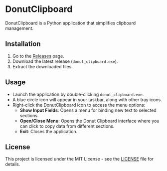 # DonutClipboard

DonutClipboard is a Python application that simplifies clipboard management.

## Installation

1. Go to the [Releases](https://github.com/RunnyWater/DonutClipboard/releases) page.
2. Download the latest release (`donut_clipboard.exe`).
3. Extract the downloaded files.

## Usage

- Launch the application by double-clicking `donut_clipboard.exe`.
- A blue circle icon will appear in your taskbar, along with other tray icons.
- Right-click the DonutClipboard icon to access the menu options:
  - **Show Input Fields**: Opens a menu for binding new text to selected sections.
  - **Open/Close Menu**: Opens the Donut Clipboard interface where you can click to copy data from different sections.
  - **Exit**: Closes the application.

## License

This project is licensed under the MIT License - see the [LICENSE](LICENSE) file for details.

